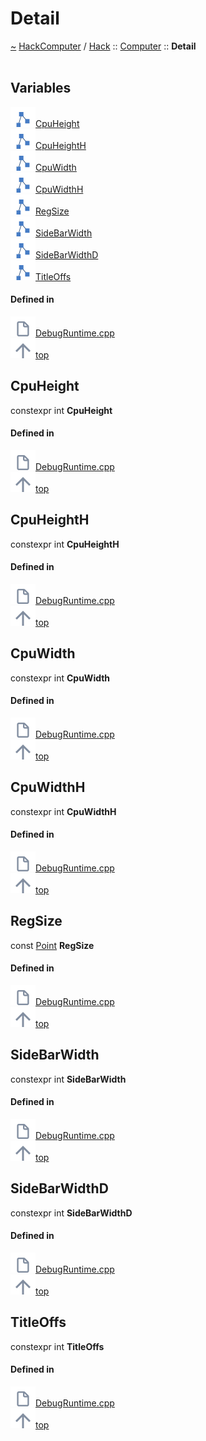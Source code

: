 <a id="detail"></a>
<h1>Detail</h1>
<a id="namespacehack_1_1computer_1_1detail"></a>
<a href="https://github.com/CharlesCarley/HackComputer#~">~</a>
<a href="index.md#index">HackComputer</a>
<span class="inline-text">/</span>
<a href="namespaceHack.md#hack">Hack</a>
<span class="inline-text">::</span>
<a href="namespaceHack_1_1Computer.md#computer">Computer</a>
<span class="inline-text">::</span>
<span class="bold-text"><b>Detail</b></span>
<br/>
<br/>
<a id="variables"></a>
<h2>Variables</h2>
<span class="icon-list-item"><a href="#cpuheight" class="icon-list-item"><img src="../images/class.svg" class="icon-list-item"/><span class="icon-list-item">CpuHeight</span>
</a>
</span>
<br/>
<span class="icon-list-item"><a href="#cpuheighth" class="icon-list-item"><img src="../images/class.svg" class="icon-list-item"/><span class="icon-list-item">CpuHeightH</span>
</a>
</span>
<br/>
<span class="icon-list-item"><a href="#cpuwidth" class="icon-list-item"><img src="../images/class.svg" class="icon-list-item"/><span class="icon-list-item">CpuWidth</span>
</a>
</span>
<br/>
<span class="icon-list-item"><a href="#cpuwidthh" class="icon-list-item"><img src="../images/class.svg" class="icon-list-item"/><span class="icon-list-item">CpuWidthH</span>
</a>
</span>
<br/>
<span class="icon-list-item"><a href="#regsize" class="icon-list-item"><img src="../images/class.svg" class="icon-list-item"/><span class="icon-list-item">RegSize</span>
</a>
</span>
<br/>
<span class="icon-list-item"><a href="#sidebarwidth" class="icon-list-item"><img src="../images/class.svg" class="icon-list-item"/><span class="icon-list-item">SideBarWidth</span>
</a>
</span>
<br/>
<span class="icon-list-item"><a href="#sidebarwidthd" class="icon-list-item"><img src="../images/class.svg" class="icon-list-item"/><span class="icon-list-item">SideBarWidthD</span>
</a>
</span>
<br/>
<span class="icon-list-item"><a href="#titleoffs" class="icon-list-item"><img src="../images/class.svg" class="icon-list-item"/><span class="icon-list-item">TitleOffs</span>
</a>
</span>
<br/>
<a id="defined-in"></a>
<h4>Defined in</h4>
<span class="icon-list-item"><a href="https://github.com/CharlesCarley/HackComputer/blob/master/Source/Computer/DebugRuntime.cpp#L48" class="icon-list-item"><img src="../images/file.svg" class="icon-list-item"/><span class="icon-list-item">DebugRuntime.cpp</span>
</a>
</span>
<br/>
<span class="icon-list-item"><a href="#detail" class="icon-list-item"><img src="../images/jumpToTop.svg" class="icon-list-item"/><span class="icon-list-item">top</span>
</a>
</span>
<a id="cpuheight"></a>
<h2>CpuHeight</h2>
<span class="inline-text">constexpr int</span>
<span class="bold-text"><b>CpuHeight</b></span>
<br/>
<a id="defined-in"></a>
<h4>Defined in</h4>
<span class="icon-list-item"><a href="https://github.com/CharlesCarley/HackComputer/blob/master/Source/Computer/DebugRuntime.cpp#L51" class="icon-list-item"><img src="../images/file.svg" class="icon-list-item"/><span class="icon-list-item">DebugRuntime.cpp</span>
</a>
</span>
<br/>
<span class="icon-list-item"><a href="#detail" class="icon-list-item"><img src="../images/jumpToTop.svg" class="icon-list-item"/><span class="icon-list-item">top</span>
</a>
</span>
<br/>
<a id="cpuheighth"></a>
<h2>CpuHeightH</h2>
<span class="inline-text">constexpr int</span>
<span class="bold-text"><b>CpuHeightH</b></span>
<br/>
<a id="defined-in"></a>
<h4>Defined in</h4>
<span class="icon-list-item"><a href="https://github.com/CharlesCarley/HackComputer/blob/master/Source/Computer/DebugRuntime.cpp#L52" class="icon-list-item"><img src="../images/file.svg" class="icon-list-item"/><span class="icon-list-item">DebugRuntime.cpp</span>
</a>
</span>
<br/>
<span class="icon-list-item"><a href="#detail" class="icon-list-item"><img src="../images/jumpToTop.svg" class="icon-list-item"/><span class="icon-list-item">top</span>
</a>
</span>
<br/>
<a id="cpuwidth"></a>
<h2>CpuWidth</h2>
<span class="inline-text">constexpr int</span>
<span class="bold-text"><b>CpuWidth</b></span>
<br/>
<a id="defined-in"></a>
<h4>Defined in</h4>
<span class="icon-list-item"><a href="https://github.com/CharlesCarley/HackComputer/blob/master/Source/Computer/DebugRuntime.cpp#L49" class="icon-list-item"><img src="../images/file.svg" class="icon-list-item"/><span class="icon-list-item">DebugRuntime.cpp</span>
</a>
</span>
<br/>
<span class="icon-list-item"><a href="#detail" class="icon-list-item"><img src="../images/jumpToTop.svg" class="icon-list-item"/><span class="icon-list-item">top</span>
</a>
</span>
<br/>
<a id="cpuwidthh"></a>
<h2>CpuWidthH</h2>
<span class="inline-text">constexpr int</span>
<span class="bold-text"><b>CpuWidthH</b></span>
<br/>
<a id="defined-in"></a>
<h4>Defined in</h4>
<span class="icon-list-item"><a href="https://github.com/CharlesCarley/HackComputer/blob/master/Source/Computer/DebugRuntime.cpp#L50" class="icon-list-item"><img src="../images/file.svg" class="icon-list-item"/><span class="icon-list-item">DebugRuntime.cpp</span>
</a>
</span>
<br/>
<span class="icon-list-item"><a href="#detail" class="icon-list-item"><img src="../images/jumpToTop.svg" class="icon-list-item"/><span class="icon-list-item">top</span>
</a>
</span>
<br/>
<a id="regsize"></a>
<h2>RegSize</h2>
<span class="inline-text">const </span>
<a href="classHack_1_1Ui_1_1Point.md#point">Point</a>
<span class="bold-text"><b>RegSize</b></span>
<br/>
<a id="defined-in"></a>
<h4>Defined in</h4>
<span class="icon-list-item"><a href="https://github.com/CharlesCarley/HackComputer/blob/master/Source/Computer/DebugRuntime.cpp#L57" class="icon-list-item"><img src="../images/file.svg" class="icon-list-item"/><span class="icon-list-item">DebugRuntime.cpp</span>
</a>
</span>
<br/>
<span class="icon-list-item"><a href="#detail" class="icon-list-item"><img src="../images/jumpToTop.svg" class="icon-list-item"/><span class="icon-list-item">top</span>
</a>
</span>
<br/>
<a id="sidebarwidth"></a>
<h2>SideBarWidth</h2>
<span class="inline-text">constexpr int</span>
<span class="bold-text"><b>SideBarWidth</b></span>
<br/>
<a id="defined-in"></a>
<h4>Defined in</h4>
<span class="icon-list-item"><a href="https://github.com/CharlesCarley/HackComputer/blob/master/Source/Computer/DebugRuntime.cpp#L55" class="icon-list-item"><img src="../images/file.svg" class="icon-list-item"/><span class="icon-list-item">DebugRuntime.cpp</span>
</a>
</span>
<br/>
<span class="icon-list-item"><a href="#detail" class="icon-list-item"><img src="../images/jumpToTop.svg" class="icon-list-item"/><span class="icon-list-item">top</span>
</a>
</span>
<br/>
<a id="sidebarwidthd"></a>
<h2>SideBarWidthD</h2>
<span class="inline-text">constexpr int</span>
<span class="bold-text"><b>SideBarWidthD</b></span>
<br/>
<a id="defined-in"></a>
<h4>Defined in</h4>
<span class="icon-list-item"><a href="https://github.com/CharlesCarley/HackComputer/blob/master/Source/Computer/DebugRuntime.cpp#L56" class="icon-list-item"><img src="../images/file.svg" class="icon-list-item"/><span class="icon-list-item">DebugRuntime.cpp</span>
</a>
</span>
<br/>
<span class="icon-list-item"><a href="#detail" class="icon-list-item"><img src="../images/jumpToTop.svg" class="icon-list-item"/><span class="icon-list-item">top</span>
</a>
</span>
<br/>
<a id="titleoffs"></a>
<h2>TitleOffs</h2>
<span class="inline-text">constexpr int</span>
<span class="bold-text"><b>TitleOffs</b></span>
<br/>
<a id="defined-in"></a>
<h4>Defined in</h4>
<span class="icon-list-item"><a href="https://github.com/CharlesCarley/HackComputer/blob/master/Source/Computer/DebugRuntime.cpp#L53" class="icon-list-item"><img src="../images/file.svg" class="icon-list-item"/><span class="icon-list-item">DebugRuntime.cpp</span>
</a>
</span>
<br/>
<span class="icon-list-item"><a href="#detail" class="icon-list-item"><img src="../images/jumpToTop.svg" class="icon-list-item"/><span class="icon-list-item">top</span>
</a>
</span>
<br/>
</div>
</div>
</body>
</html>
